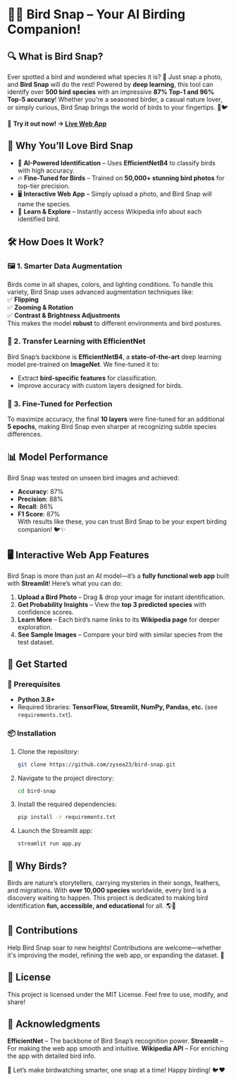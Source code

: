 # 🦜✨ Bird Snap – Your AI Birding Companion!  

## 🔍 **What is Bird Snap?**  
Ever spotted a bird and wondered what species it is? 🧐 Just snap a photo, and **Bird Snap** will do the rest! Powered by **deep learning**, this tool can identify over **500 bird species** with an impressive **87% Top-1 and 96% Top-5 accuracy**! Whether you're a seasoned birder, a casual nature lover, or simply curious, Bird Snap brings the world of birds to your fingertips. 🌿🐦  

🎯 **Try it out now! → [Live Web App](https://birdsnap.streamlit.app/)**  

<!-- ![Bird Snap Demo](https://github.com/user-attachments/assets/)   -->

## 🌟 **Why You’ll Love Bird Snap**  
- 🧠 **AI-Powered Identification** – Uses **EfficientNetB4** to classify birds with high accuracy.  
- 🔥 **Fine-Tuned for Birds** – Trained on **50,000+ stunning bird photos** for top-tier precision.  
- 🖥 **Interactive Web App** – Simply upload a photo, and Bird Snap will name the species.  
- 📖 **Learn & Explore** – Instantly access Wikipedia info about each identified bird.  

## 🛠 **How Does It Work?**  

### 🖼 1. Smarter Data Augmentation  
Birds come in all shapes, colors, and lighting conditions. To handle this variety, Bird Snap uses advanced augmentation techniques like:  
✅ **Flipping**  
✅ **Zooming & Rotation**  
✅ **Contrast & Brightness Adjustments**  
This makes the model **robust** to different environments and bird postures.  

### 🚀 2. Transfer Learning with EfficientNet  
Bird Snap’s backbone is **EfficientNetB4**, a **state-of-the-art** deep learning model pre-trained on **ImageNet**. We fine-tuned it to:  
- Extract **bird-specific features** for classification.  
- Improve accuracy with custom layers designed for birds.  

### 🎯 3. Fine-Tuned for Perfection  
To maximize accuracy, the final **10 layers** were fine-tuned for an additional **5 epochs**, making Bird Snap even sharper at recognizing subtle species differences.  

## 📊 **Model Performance**  
Bird Snap was tested on unseen bird images and achieved:  
- **Accuracy**: 87%  
- **Precision**: 88%  
- **Recall**: 86%  
- **F1 Score**: 87%  
With results like these, you can trust Bird Snap to be your expert birding companion! 🐦✨  

## 🖥 **Interactive Web App Features**  
Bird Snap is more than just an AI model—it’s a **fully functional web app** built with **Streamlit**! Here’s what you can do:  
1. **Upload a Bird Photo** – Drag & drop your image for instant identification.  
2. **Get Probability Insights** – View the **top 3 predicted species** with confidence scores.  
3. **Learn More** – Each bird’s name links to its **Wikipedia page** for deeper exploration.  
4. **See Sample Images** – Compare your bird with similar species from the test dataset.  

## 🚀 **Get Started**  

### 📌 Prerequisites  
- **Python 3.8+**  
- Required libraries: **TensorFlow, Streamlit, NumPy, Pandas, etc.** (see `requirements.txt`).  

### 📦 Installation  
1. Clone the repository:  
   ```bash
   git clone https://github.com/zysea23/bird-snap.git
   ```

2. Navigate to the project directory:
   ```bash
   cd bird-snap
   ```
3. Install the required dependencies:
   ```bash
   pip install -r requirements.txt
   ```
4. Launch the Streamlit app:
   ```bash
   streamlit run app.py
   ```

## 🐤 Why Birds?
Birds are nature’s storytellers, carrying mysteries in their songs, feathers, and migrations. With **over 10,000 species** worldwide, every bird is a discovery waiting to happen. This project is dedicated to making bird identification **fun, accessible, and educational** for all. 🌎💚

## 🤝 Contributions
Help Bird Snap soar to new heights! Contributions are welcome—whether it's improving the model, refining the web app, or expanding the dataset. 🦅

## 📜 License
This project is licensed under the MIT License. Feel free to use, modify, and share!

## 🌈 Acknowledgments
**EfficientNet** – The backbone of Bird Snap’s recognition power.
**Streamlit** – For making the web app smooth and intuitive.
**Wikipedia API** – For enriching the app with detailed bird info.

🚀 Let’s make birdwatching smarter, one snap at a time! Happy birding! 🐦❤️


